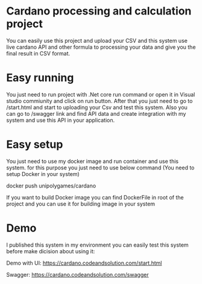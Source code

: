# Cardano processing and calculation project
You can easily use this project and upload your CSV and this system use live cardano API and other formula to processing your data and give you the final result in CSV format.

# Easy running
You just need to run project with .Net core run command or open it in Visual studio commiunity and click on run button. After that you just need to go to /start.html and start to uploading your Csv and test this system.
Also you can go to /swagger link and find API data and create integration with my system and use this API in your application.

# Easy setup
You just need to use my docker image and run container and use this system. for this purpose you just need to use below command
(You need to setup Docker in your system)

docker push unipolygames/cardano

If you want to build Docker image you can find DockerFile in root of the project and you can use it for building image in your system

# Demo
I published this system in my environment you can easily test this system before make dicision about using it:

Demo with UI:
https://cardano.codeandsolution.com/start.html

Swagger:
https://cardano.codeandsolution.com/swagger
